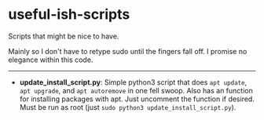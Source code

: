 # useful-ish-scripts
Scripts that might be nice to have.

Mainly so I don't have to retype sudo until the fingers fall off.
I promise no elegance within this code.

___
- __update_install_script.py__: Simple python3 script that does `apt update`, `apt upgrade`, and `apt autoremove` in one fell swoop. Also has an function for installing packages with apt. Just uncomment the function if desired. Must be run as root (just `sudo python3 update_install_script.py`).
